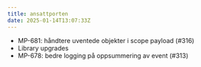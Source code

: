 ```yaml
---
title: ansattporten
date: 2025-01-14T13:07:33Z
---
```

- MP-681: håndtere uventede objekter i scope payload (#316)
- Library upgrades
- MP-678: bedre logging på oppsummering av event (#313)

